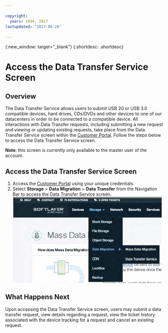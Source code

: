 ```yaml
---

copyright:
  years: 1994, 2017
lastupdated: "2017-06-26"

---
```

{:new_window: target="_blank"}
{:shortdesc: .shortdesc}

# Access the Data Transfer Service Screen
## Overview

The Data Transfer Service allows users to submit USB 20 or USB 3.0 compatible devices, hard drives, CDs/DVDs and other devices to one of our datacenters in order to be connected to a compatible device. All interactions with Data Transfer requests, including submitting a new request and viewing or updating existing requests, take place from the Data Transfer Service screen within the [Customer Portal](https://control.softlayer.com/). Follow the steps below to access the Data Transfer Service screen.

**Note**: this screen is currently only available to the master user of the account.

## Access the Data Transfer Service Screen

1. Access the [Customer Portal](https://control.softlayer.com/) using your unique credentials.
2. Select **Storage** > **Data Migration** > **Data Transfer** from the Navigation Bar to access the Data Transfer Service screen. <br/>
![Data Transfer Service option in Customer Portal Menu](/images/DTSinControlMenu.PNG)


## What Happens Next

Upon accessing the Data Transfer Service screen, users may submit a data transfer request, view details regarding a request, view the ticket history associated with the device tracking for a request and cancel an existing request.
